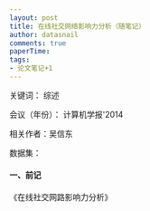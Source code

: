 ```yaml
---
layout: post
title: 在线社交网络影响力分析（随笔记）
author: datasnail
comments: true
paperTime:
tags:
- 论文笔记+1
---
```


关键词： 综述

会议（年份）： 计算机学报'2014

相关作者：吴信东

数据集：

#### **一、前记**
《在线社交网路影响力分析》